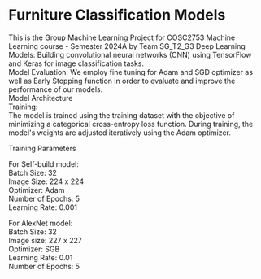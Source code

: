 # Furniture Classification Models
This is the Group Machine Learning Project for COSC2753 Machine Learning course - Semester 2024A by Team SG_T2_G3
Deep Learning Models: Building convolutional neural networks (CNN) using TensorFlow and Keras for image classification tasks.  
Model Evaluation: We employ fine tuning for Adam and SGD optimizer as well as Early Stopping function in order to evaluate and improve the performance of our models.  
Model Architecture  
Training:  
The model is trained using the training dataset with the objective of minimizing a categorical cross-entropy loss function. During training, the model's weights are adjusted iteratively using the Adam optimizer.  

Training Parameters  

For Self-build model:    
Batch Size: 32  
Image Size: 224 x 224  
Optimizer: Adam  
Number of Epochs: 5  
Learning Rate: 0.001  

For AlexNet model:    
Batch Size: 32  
Image size: 227 x 227  
Optimizer: SGB  
Learning Rate: 0.01  
Number of Epochs: 5  
